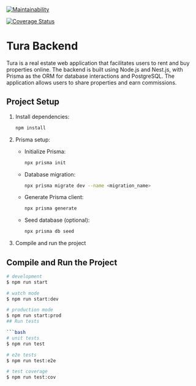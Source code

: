 [![Maintainability](https://api.codeclimate.com/v1/badges/9f48b8a2e10aae2a23aa/maintainability)](https://codeclimate.com/github/GammaGeeks/tura-backend/maintainability)

[![Coverage Status](https://coveralls.io/repos/github/GammaGeeks/tura-backend/badge.svg?branch=main)](https://coveralls.io/github/GammaGeeks/tura-backend?branch=main)

# Tura Backend

Tura is a real estate web application that facilitates users to rent and buy properties online. The backend is built using Node.js and Nest.js, with Prisma as the ORM for database interactions and PostgreSQL. The application allows users to share properties and earn commissions.

## Project Setup

1. Install dependencies:

    ```bash
    npm install
    ```

2. Prisma setup:
   - Initialize Prisma:

        ```bash
        npx prisma init
        ```

   - Database migration:

        ```bash
        npx prisma migrate dev --name <migration_name>
        ```

   - Generate Prisma client:

        ```bash
        npx prisma generate
        ```

   - Seed database (optional):

        ```bash
        npx prisma db seed
        ```

3. Compile and run the project

## Compile and Run the Project

```bash
# development
$ npm run start

# watch mode
$ npm run start:dev

# production mode
$ npm run start:prod
## Run tests

```bash
# unit tests
$ npm run test

# e2e tests
$ npm run test:e2e

# test coverage
$ npm run test:cov
```
